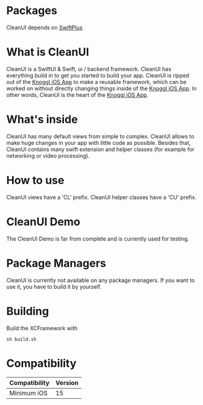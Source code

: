 # Packages
CleanUI depends on [SwiftPlus](https://github.com/knoggl/SwiftPlus)

# What is CleanUI
CleanUI is a SwiftUI & Swift, ui / backend framework. CleanUI has everything build in to get you started to build your app. CleanUI is ripped out of the [Knoggl iOS App](https://www.knoggl.com) to make a reusable framework, which can be worked on without directly changing things inside of the [Knoggl iOS App](https://www.knoggl.com). In other words, CleanUI is the heart of the [Knoggl iOS App](https://www.knoggl.com).

# What's inside
CleanUI has many default views from simple to complex. CleanUI allows to make huge changes in your app with little code as possible. Besides that, CleanUI contains many swift extension and helper classes (for example for networking or video processing).

# How to use
CleanUI views have a 'CL' prefix. CleanUI helper classes have a 'CU' prefix.

# CleanUI Demo
The CleanUI Demo is far from complete and is currently used for testing.

# Package Managers
CleanUI is currently not available on any package managers. If you want to use it, you have to build it by yourself.

# Building
Build the XCFramework with

```console
sh build.sh
```

# Compatibility
| Compatibility | Version |
| ------------- | ------- |
| Minimum iOS | 15 |
